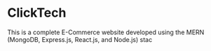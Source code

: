 # ClickTech
This is a complete E-Commerce website developed using the MERN (MongoDB, Express.js, React.js, and Node.js) stac
